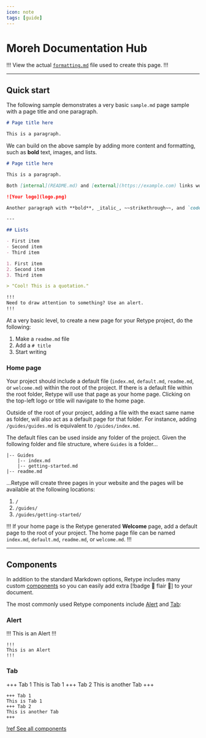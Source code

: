 ```yaml
---
icon: note
tags: [guide]
---
```

# Moreh Documentation Hub


!!!
View the actual [`formatting.md`](https://github.com/retypeapp/retype/blob/main/guides/formatting.md) file used to create this page.
!!!

---

## Quick start

The following sample demonstrates a very basic `sample.md` page sample with a page title and one paragraph.

```md
# Page title here

This is a paragraph.
```

We can build on the above sample by adding more content and formatting, such as **bold** text, images, and lists.

```md
# Page title here

This is a paragraph.

Both [internal](README.md) and [external](https://example.com) links work.

![Your logo](logo.png)

Another paragraph with **bold**, _italic_, ~~strikethrough~~, and `code` samples.

---

## Lists

- First item
- Second item
- Third item

1. First item
2. Second item
3. Third item

> "Cool! This is a quotation."

!!!
Need to draw attention to something? Use an alert.
!!!
```

At a very basic level, to create a new page for your Retype project, do the following:

1. Make a `readme.md` file
2. Add a `# title`
3. Start writing

### Home page

Your project should include a default file (`index.md`, `default.md`, `readme.md`, or `welcome.md`) within the root of the project. If there is a default file within the root folder, Retype will use that page as your home page. Clicking on the top-left logo or title will navigate to the home page.

Outside of the root of your project, adding a file with the exact same name as folder, will also act as a default page for that folder. For instance, adding `/guides/guides.md` is equivalent to `/guides/index.md`.

The default files can be used inside any folder of the project. Given the following folder and file structure, where `Guides` is a folder...

```
|-- Guides
    |-- index.md
    |-- getting-started.md
|-- readme.md
```

...Retype will create three pages in your website and the pages will be available at the following locations:

1. `/`
2. `/guides/`
3. `/guides/getting-started/`

!!!
If your home page is the Retype generated **Welcome** page, add a default page to the root of your project. The home page file can be named `index.md`, `default.md`, `readme.md`, or `welcome.md`.
!!!

---

## Components

In addition to the standard Markdown options, Retype includes many custom [components](/components/components.md) so you can easily add extra [!badge :gem: flair :gem:] to your document.

The most commonly used Retype components include [Alert](/components/alert.md) and [Tab](/components/tab.md):

### Alert

!!!
This is an Alert
!!!

~~~ Sample [Alert](/components/alert.md) component
!!!
This is an Alert
!!!
~~~

### Tab

+++ Tab 1
This is Tab 1
+++ Tab 2
This is another Tab
+++

~~~ Sample [Tab](/components/tab.md) component
+++ Tab 1
This is Tab 1
+++ Tab 2
This is another Tab
+++
~~~

[!ref See all components](/components/components.md)
